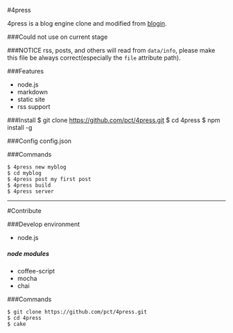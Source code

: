 #4press 

4press is a blog engine clone and modified from [blogin](https://github.com/zmmbreeze/blogin).

###Could not use on current stage

###NOTICE
rss, posts, and others will read from `data/info`, please make this file be always correct(especially the `file` attribute path).

###Features

* node.js
* markdown
* static site
* rss support

###Install
	$ git clone https://github.com/pct/4press.git
	$ cd 4press
	$ npm install -g

###Config
config.json


###Commands

	$ 4press new myblog
	$ cd myblog
	$ 4press post my first post
	$ 4press build
	$ 4press server


----

#Contribute

###Develop environment
* node.js

##### node modules

* coffee-script
* mocha
* chai

###Commands

	$ git clone https://github.com/pct/4press.git
	$ cd 4press
	$ cake
